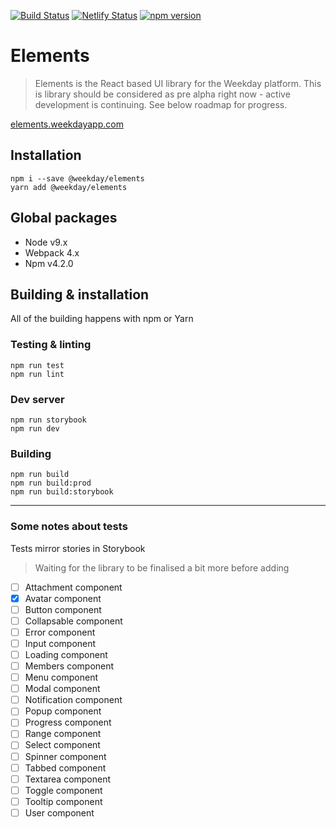 [![Build Status](https://travis-ci.org/weekday/elements.svg?branch=master)](https://travis-ci.org/weekday/elements)
[![Netlify Status](https://api.netlify.com/api/v1/badges/80d2fa2c-9ecf-44a8-9856-356975515b11/deploy-status)](https://app.netlify.com/sites/wizardly-jones-2c1356/deploys)
[![npm version](https://badge.fury.io/js/%40tryweekday%2Felements.svg)](https://badge.fury.io/js/%40tryweekday%2Felements)

# Elements
> Elements is the React based UI library for the Weekday platform. This is library should be considered as pre alpha right now - active development is continuing. See below roadmap for progress.

[elements.weekdayapp.com](https://elements.weekdayapp.com)

## Installation
```
npm i --save @weekday/elements
yarn add @weekday/elements
```

## Global packages
- Node v9.x
- Webpack 4.x
- Npm v4.2.0

## Building & installation
All of the building happens with npm or Yarn

### Testing & linting
```
npm run test
npm run lint
```
### Dev server
```
npm run storybook
npm run dev
```

### Building
```
npm run build
npm run build:prod
npm run build:storybook
```

---

### Some notes about tests

Tests mirror stories in Storybook

> Waiting for the library to be finalised a bit more before adding

- [ ] Attachment component
- [x] Avatar component
- [ ] Button component
- [ ] Collapsable component
- [ ] Error component
- [ ] Input component
- [ ] Loading component
- [ ] Members component
- [ ] Menu component
- [ ] Modal component
- [ ] Notification component
- [ ] Popup component
- [ ] Progress component
- [ ] Range component
- [ ] Select component
- [ ] Spinner component
- [ ] Tabbed component
- [ ] Textarea component
- [ ] Toggle component
- [ ] Tooltip component
- [ ] User component
